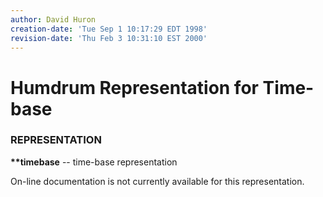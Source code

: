 ```yaml
---
author: David Huron
creation-date: 'Tue Sep 1 10:17:29 EDT 1998'
revision-date: 'Thu Feb 3 10:31:10 EST 2000'
---
```



Humdrum Representation for Time-base
====================================

### REPRESENTATION

**\*\*timebase** \-- time-base representation

On-line documentation is not currently available for this
representation.

